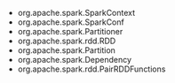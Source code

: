 * org.apache.spark.SparkContext
* org.apache.spark.SparkConf
* org.apache.spark.Partitioner
* org.apache.spark.rdd.RDD
* org.apache.spark.Partition
* org.apache.spark.Dependency
* org.apache.spark.rdd.PairRDDFunctions



